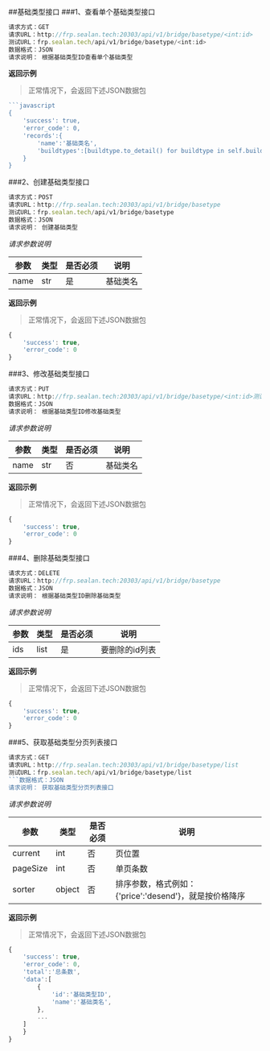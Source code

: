 ##基础类型接口
###1、查看单个基础类型接口
```javascript
请求方式：GET
请求URL：http://frp.sealan.tech:20303/api/v1/bridge/basetype/<int:id>
测试URL：frp.sealan.tech/api/v1/bridge/basetype/<int:id>
数据格式：JSON
请求说明： 根据基础类型ID查看单个基础类型
```
**返回示例**
> 正常情况下，会返回下述JSON数据包
```javascript
```javascript
{
	'success': true,
	'error_code': 0,
	'records':{
		'name':'基础类名',
		'buildtypes':[buildtype.to_detail() for buildtype in self.buildtypes],
	}
}
```
###2、创建基础类型接口
```javascript
请求方式：POST
请求URL：http://frp.sealan.tech:20303/api/v1/bridge/basetype
测试URL：frp.sealan.tech/api/v1/bridge/basetype
数据格式：JSON
请求说明： 创建基础类型
```
*请求参数说明*

| 参数  | 类型   | 是否必须 | 说明        |
| ----- | ------ | -------- | ----------- |
|name|str|是|基础类名|

**返回示例**
> 正常情况下，会返回下述JSON数据包
```javascript
{
	'success': true,
	'error_code': 0
}
```
###3、修改基础类型接口
```javascript
请求方式：PUT
请求URL：http://frp.sealan.tech:20303/api/v1/bridge/basetype/<int:id>测试URL：frp.sealan.tech/api/v1/bridge/basetype/<int:id>
数据格式：JSON
请求说明： 根据基础类型ID修改基础类型
```
*请求参数说明*

| 参数  | 类型   | 是否必须 | 说明        |
| ----- | ------ | -------- | ----------- |
|name|str|否|基础类名|

**返回示例**
> 正常情况下，会返回下述JSON数据包
```javascript
{
	'success': true,
	'error_code': 0
}
```
###4、删除基础类型接口
```javascript
请求方式：DELETE
请求URL：http://frp.sealan.tech:20303/api/v1/bridge/basetype
数据格式：JSON
请求说明： 根据基础类型ID删除基础类型
```
*请求参数说明*

| 参数  | 类型   | 是否必须 | 说明        |
| ----- | ------ | -------- | ----------- |
|ids|list|是|要删除的id列表|
**返回示例**
> 正常情况下，会返回下述JSON数据包
```javascript
{
	'success': true,
	'error_code': 0
}
```
###5、获取基础类型分页列表接口
```javascript
请求方式：GET
请求URL：http://frp.sealan.tech:20303/api/v1/bridge/basetype/list
测试URL：frp.sealan.tech/api/v1/bridge/basetype/list
```数据格式：JSON
请求说明： 获取基础类型分页列表接口
```
*请求参数说明*

| 参数  | 类型   | 是否必须 | 说明        |
| ----- | ------ | -------- | ----------- |
|current|int|否|页位置|
|pageSize|int|否|单页条数|
|sorter|object|否|排序参数，格式例如：{'price':'desend'}，就是按价格降序|

**返回示例**
> 正常情况下，会返回下述JSON数据包
```javascript
{
	'success': true,
	'error_code': 0,
	'total':'总条数',
	'data':[
		{
			'id':'基础类型ID',
			'name':'基础类名',
		},
		...
	]
	}
}
```
